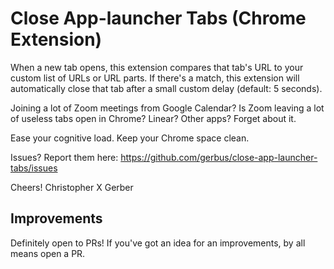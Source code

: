 # Close App-launcher Tabs (Chrome Extension)

When a new tab opens, this extension compares that tab's URL to your custom list of URLs or URL parts. If there's a match, this extension will automatically close that tab after a small custom delay (default: 5 seconds).

Joining a lot of Zoom meetings from Google Calendar? Is Zoom leaving a lot of useless tabs open in Chrome? Linear? Other apps? Forget about it.

Ease your cognitive load. Keep your Chrome space clean.

Issues? Report them here: https://github.com/gerbus/close-app-launcher-tabs/issues

Cheers!
Christopher X Gerber

## Improvements

Definitely open to PRs! If you've got an idea for an improvements, by all means open a PR.
